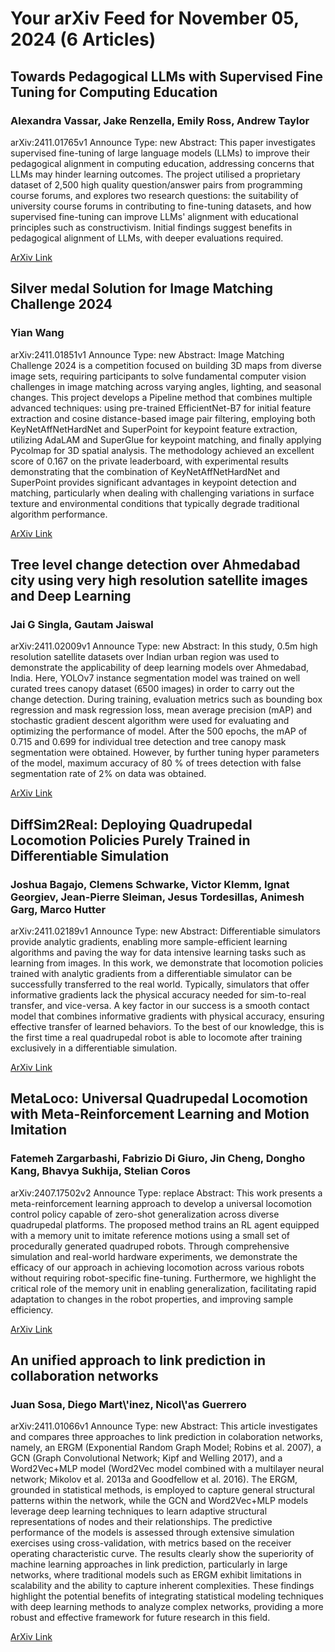 <h1>Your arXiv Feed for November 05, 2024 (6 Articles)</h1>
<h2>Towards Pedagogical LLMs with Supervised Fine Tuning for Computing Education</h2>
<h3>Alexandra Vassar, Jake Renzella, Emily Ross, Andrew Taylor</h3>
<p>arXiv:2411.01765v1 Announce Type: new 
Abstract: This paper investigates supervised fine-tuning of large language models (LLMs) to improve their pedagogical alignment in computing education, addressing concerns that LLMs may hinder learning outcomes. The project utilised a proprietary dataset of 2,500 high quality question/answer pairs from programming course forums, and explores two research questions: the suitability of university course forums in contributing to fine-tuning datasets, and how supervised fine-tuning can improve LLMs' alignment with educational principles such as constructivism. Initial findings suggest benefits in pedagogical alignment of LLMs, with deeper evaluations required.</p>
<a href='https://arxiv.org/abs/2411.01765'>ArXiv Link</a>

<h2>Silver medal Solution for Image Matching Challenge 2024</h2>
<h3>Yian Wang</h3>
<p>arXiv:2411.01851v1 Announce Type: new 
Abstract: Image Matching Challenge 2024 is a competition focused on building 3D maps from diverse image sets, requiring participants to solve fundamental computer vision challenges in image matching across varying angles, lighting, and seasonal changes. This project develops a Pipeline method that combines multiple advanced techniques: using pre-trained EfficientNet-B7 for initial feature extraction and cosine distance-based image pair filtering, employing both KeyNetAffNetHardNet and SuperPoint for keypoint feature extraction, utilizing AdaLAM and SuperGlue for keypoint matching, and finally applying Pycolmap for 3D spatial analysis. The methodology achieved an excellent score of 0.167 on the private leaderboard, with experimental results demonstrating that the combination of KeyNetAffNetHardNet and SuperPoint provides significant advantages in keypoint detection and matching, particularly when dealing with challenging variations in surface texture and environmental conditions that typically degrade traditional algorithm performance.</p>
<a href='https://arxiv.org/abs/2411.01851'>ArXiv Link</a>

<h2>Tree level change detection over Ahmedabad city using very high resolution satellite images and Deep Learning</h2>
<h3>Jai G Singla, Gautam Jaiswal</h3>
<p>arXiv:2411.02009v1 Announce Type: new 
Abstract: In this study, 0.5m high resolution satellite datasets over Indian urban region was used to demonstrate the applicability of deep learning models over Ahmedabad, India. Here, YOLOv7 instance segmentation model was trained on well curated trees canopy dataset (6500 images) in order to carry out the change detection. During training, evaluation metrics such as bounding box regression and mask regression loss, mean average precision (mAP) and stochastic gradient descent algorithm were used for evaluating and optimizing the performance of model. After the 500 epochs, the mAP of 0.715 and 0.699 for individual tree detection and tree canopy mask segmentation were obtained. However, by further tuning hyper parameters of the model, maximum accuracy of 80 % of trees detection with false segmentation rate of 2% on data was obtained.</p>
<a href='https://arxiv.org/abs/2411.02009'>ArXiv Link</a>

<h2>DiffSim2Real: Deploying Quadrupedal Locomotion Policies Purely Trained in Differentiable Simulation</h2>
<h3>Joshua Bagajo, Clemens Schwarke, Victor Klemm, Ignat Georgiev, Jean-Pierre Sleiman, Jesus Tordesillas, Animesh Garg, Marco Hutter</h3>
<p>arXiv:2411.02189v1 Announce Type: new 
Abstract: Differentiable simulators provide analytic gradients, enabling more sample-efficient learning algorithms and paving the way for data intensive learning tasks such as learning from images. In this work, we demonstrate that locomotion policies trained with analytic gradients from a differentiable simulator can be successfully transferred to the real world. Typically, simulators that offer informative gradients lack the physical accuracy needed for sim-to-real transfer, and vice-versa. A key factor in our success is a smooth contact model that combines informative gradients with physical accuracy, ensuring effective transfer of learned behaviors. To the best of our knowledge, this is the first time a real quadrupedal robot is able to locomote after training exclusively in a differentiable simulation.</p>
<a href='https://arxiv.org/abs/2411.02189'>ArXiv Link</a>

<h2>MetaLoco: Universal Quadrupedal Locomotion with Meta-Reinforcement Learning and Motion Imitation</h2>
<h3>Fatemeh Zargarbashi, Fabrizio Di Giuro, Jin Cheng, Dongho Kang, Bhavya Sukhija, Stelian Coros</h3>
<p>arXiv:2407.17502v2 Announce Type: replace 
Abstract: This work presents a meta-reinforcement learning approach to develop a universal locomotion control policy capable of zero-shot generalization across diverse quadrupedal platforms. The proposed method trains an RL agent equipped with a memory unit to imitate reference motions using a small set of procedurally generated quadruped robots. Through comprehensive simulation and real-world hardware experiments, we demonstrate the efficacy of our approach in achieving locomotion across various robots without requiring robot-specific fine-tuning. Furthermore, we highlight the critical role of the memory unit in enabling generalization, facilitating rapid adaptation to changes in the robot properties, and improving sample efficiency.</p>
<a href='https://arxiv.org/abs/2407.17502'>ArXiv Link</a>

<h2>An unified approach to link prediction in collaboration networks</h2>
<h3>Juan Sosa, Diego Mart\'inez, Nicol\'as Guerrero</h3>
<p>arXiv:2411.01066v1 Announce Type: new 
Abstract: This article investigates and compares three approaches to link prediction in colaboration networks, namely, an ERGM (Exponential Random Graph Model; Robins et al. 2007), a GCN (Graph Convolutional Network; Kipf and Welling 2017), and a Word2Vec+MLP model (Word2Vec model combined with a multilayer neural network; Mikolov et al. 2013a and Goodfellow et al. 2016). The ERGM, grounded in statistical methods, is employed to capture general structural patterns within the network, while the GCN and Word2Vec+MLP models leverage deep learning techniques to learn adaptive structural representations of nodes and their relationships. The predictive performance of the models is assessed through extensive simulation exercises using cross-validation, with metrics based on the receiver operating characteristic curve. The results clearly show the superiority of machine learning approaches in link prediction, particularly in large networks, where traditional models such as ERGM exhibit limitations in scalability and the ability to capture inherent complexities. These findings highlight the potential benefits of integrating statistical modeling techniques with deep learning methods to analyze complex networks, providing a more robust and effective framework for future research in this field.</p>
<a href='https://arxiv.org/abs/2411.01066'>ArXiv Link</a>

